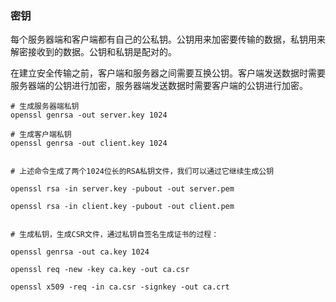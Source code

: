 ### 密钥

每个服务器端和客户端都有自己的公私钥。公钥用来加密要传输的数据，私钥用来解密接收到的数据。公钥和私钥是配对的。

在建立安全传输之前，客户端和服务器之间需要互换公钥。客户端发送数据时需要服务器端的公钥进行加密，服务器端发送数据时需要客户端的公钥进行加密。



```shell
# 生成服务器端私钥
openssl genrsa -out server.key 1024

# 生成客户端私钥
openssl genrsa -out client.key 1024


# 上述命令生成了两个1024位长的RSA私钥文件，我们可以通过它继续生成公钥

openssl rsa -in server.key -pubout -out server.pem

openssl rsa -in client.key -pubout -out client.pem


# 生成私钥，生成CSR文件，通过私钥自签名生成证书的过程：

openssl genrsa -out ca.key 1024

openssl req -new -key ca.key -out ca.csr

openssl x509 -req -in ca.csr -signkey -out ca.crt

```



